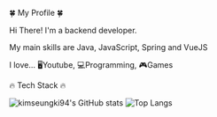 
🍀 My Profile 🍀


Hi There! I'm a backend developer.

My main skills are Java, JavaScript, Spring and VueJS

I love...
🖥Youtube,  💻Programming,  🎮Games

🔥 Tech Stack 🔥

<!--
**kimseungki94/kimseungki94** is a ✨ _special_ ✨ repository because its `README.md` (this file) appears on your GitHub profile.

Here are some ideas to get you started:

- 🔭 I’m currently working on ...
- 🌱 I’m currently learning ...
- 👯 I’m looking to collaborate on ...
- 🤔 I’m looking for help with ...
- 💬 Ask me about ...
- 📫 How to reach me: ...
- 😄 Pronouns: ...
- ⚡ Fun fact: ...
-->

![kimseungki94's GitHub stats](https://github-readme-stats.vercel.app/api?username=kimseungki94&show_icons=true&theme=dark)
![Top Langs](https://github-readme-stats.vercel.app/api/top-langs/?username=kimseungki94&layout=Demo&theme=dark)
